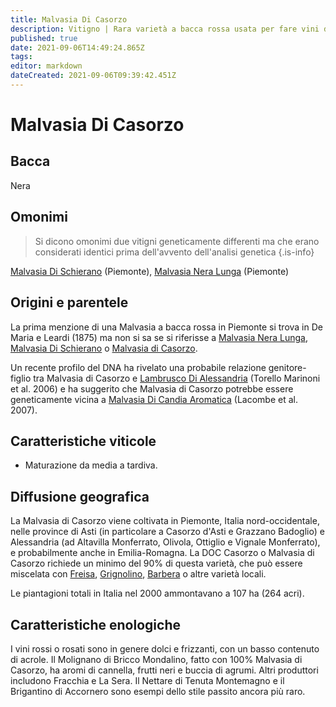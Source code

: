 ```yaml
---
title: Malvasia Di Casorzo
description: Vitigno | Rara varietà a bacca rossa usata per fare vini dolci e spumanti in Piemonte.
published: true
date: 2021-09-06T14:49:24.865Z
tags: 
editor: markdown
dateCreated: 2021-09-06T09:39:42.451Z
---
```


# Malvasia Di Casorzo

## Bacca
Nera

## Omonimi
> Si dicono omonimi due vitigni geneticamente differenti ma che erano considerati identici prima dell'avvento dell'analisi genetica
{.is-info}

[Malvasia Di Schierano](/vitigni/Italia/malvasia-di-schierano) (Piemonte), [Malvasia Nera Lunga](/vitigni/Italia/malvasia-nera-lunga) (Piemonte)

## Origini e parentele
La prima menzione di una Malvasia a bacca rossa in Piemonte si trova in De Maria e Leardi (1875) ma non si sa se si riferisse a [Malvasia Nera Lunga](/vitigni/Italia/malvasia-nera-lunga), [Malvasia Di Schierano](/vitigni/Italia/malvasia-di-schierano) o [Malvasia di Casorzo](/vitigni/Italia/malvasia-di-casorzo).

Un recente profilo del DNA ha rivelato una probabile relazione genitore-figlio tra Malvasia di Casorzo e [Lambrusco Di Alessandria](/vitigni/Italia/lambrusco-di-alessandria) (Torello Marinoni et al. 2006) e ha suggerito che Malvasia di Casorzo potrebbe essere geneticamente vicina a [Malvasia Di Candia Aromatica](/vitigni/Italia/malvasia-di-candia-aromatica) (Lacombe et al. 2007).
 
[^1]: Boursiquot [2009]

## Caratteristiche viticole
- Maturazione da media a tardiva.

## Diffusione geografica
La Malvasia di Casorzo viene coltivata in Piemonte, Italia nord-occidentale, nelle province di Asti (in particolare a Casorzo d'Asti e Grazzano Badoglio) e Alessandria (ad Altavilla Monferrato, Olivola, Ottiglio e Vignale Monferrato), e probabilmente anche in Emilia-Romagna. La DOC Casorzo o Malvasia di Casorzo richiede un minimo del 90% di questa varietà, che può essere miscelata con [Freisa](/vitigni/Italia/freisa), [Grignolino](/vitigni/grignolino), [Barbera](/vitigni/Italia/barbera) o altre varietà locali.

Le piantagioni totali in Italia nel 2000 ammontavano a 107 ha (264 acri).

## Caratteristiche enologiche
 I vini rossi o rosati sono in genere dolci e frizzanti, con un basso contenuto di acrole. Il Molignano di Bricco Mondalino, fatto con 100% Malvasia di Casorzo, ha aromi di cannella, frutti neri e buccia di agrumi. Altri produttori includono Fracchia e La Sera. Il Nettare di Tenuta Montemagno e il Brigantino di Accornero sono esempi dello stile passito ancora più raro.